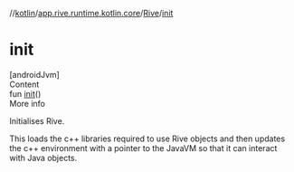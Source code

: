 //[kotlin](../../../index.md)/[app.rive.runtime.kotlin.core](../index.md)/[Rive](index.md)/[init](init.md)



# init  
[androidJvm]  
Content  
fun [init](init.md)()  
More info  


Initialises Rive.



This loads the c++ libraries required to use Rive objects and then updates the c++ environment with a pointer to the JavaVM so that it can interact with Java objects.

  



